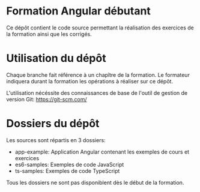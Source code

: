 # Formation Angular débutant
Ce dépôt contient le code source permettant la réalisation des 
exercices de la formation ainsi que les corrigés.

# Utilisation du dépôt
Chaque branche fait référence à un chapître de la formation. 
Le formateur indiquera durant la formation les opérations à 
réaliser sur ce dépôt.

L'utilisation nécéssite des connaissances de base de l'outil de 
gestion de version Git: https://git-scm.com/
 
# Dossiers du dépôt

Les sources sont répartis en 3 dossiers:
- app-example: Application Angular contenant les exemples de cours et exercices
- es6-samples: Exemples de code JavaScript
- ts-samples: Exemples de code TypeScript

Tous les dossiers ne sont pas disponiblent dès le début de la formation.